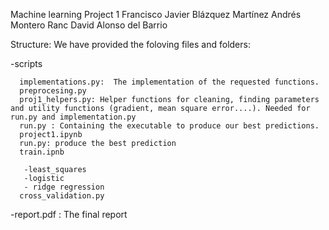 Machine learning Project 1
Francisco Javier Blázquez Martínez
Andrés Montero Ranc
David Alonso del Barrio

Structure:
We have provided the foloving files and folders:

-scripts

      implementations.py:  The implementation of the requested functions.
      preprocesing.py 
      proj1_helpers.py: Helper functions for cleaning, finding parameters and utility functions (gradient, mean square error....). Needed for run.py and implementation.py
      run.py : Containing the executable to produce our best predictions.
      project1.ipynb 
      run.py: produce the best prediction 
      train.ipnb 

       -least_squares 
       -logistic 
       - ridge regression 
      cross_validation.py 
-report.pdf : The final report









